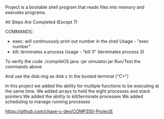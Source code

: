 Project is a bootable shell program that reads files into memory and executes programs.

All Steps Are Completed (Except 7)

COMMANDS:

- exec: will continuously print out number in the shell
	Usage - "exec number"
- kill: terminates a process
	Usage - "kill 3" (terminates process 3)

To verify the code
  ./compileOS
  java -jar simulator.jar
  Run/Test the commands above

And use the disk.img as disk c
In the booted terminal ("C>")

In this project we added the ability for multiple functions to be executing at the same time. 
We added arrays to hold the eight processes and stack pointers
We added the ability to kill/terminate processes
We added scheduling to manage running processes

https://github.com/chase-c-dev/COMP350-ProjectE


